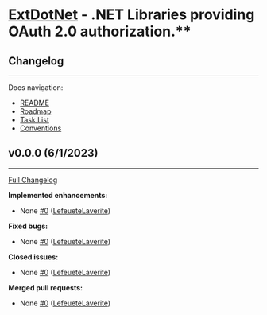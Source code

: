 #  [ExtDotNet][extdotnet] - .NET Libraries providing OAuth 2.0 authorization.**

## Changelog
---
Docs navigation:
* [README][root.readme]
* [Roadmap][docs.roadmap]
* [Task List][docs.tasklist]
* [Conventions][docs.conventions]

## v0.0.0 (6/1/2023)
---
[Full Changelog][full_changelog.v0.0.0]

**Implemented enhancements:**
* None [#0][pull_request.0] ([LefeueteLaverite][contributors.lefeuetelaverite])

**Fixed bugs:**
* None [#0][pull_request.0] ([LefeueteLaverite][contributors.lefeuetelaverite])

**Closed issues:**
* None [#0][pull_request.0] ([LefeueteLaverite][contributors.lefeuetelaverite])

**Merged pull requests:**
* None [#0][pull_request.0] ([LefeueteLaverite][contributors.lefeuetelaverite])



<!-- LINKS -->

<!-- extdotnet -->

[extdotnet]: https://extdotnet.com

<!-- root -->

[root.readme]: README.md

<!-- docs -->

[docs.roadmap]: ROADMAP.md
[docs.tasklist]: TASKLIST.md
[docs.conventions]: CONVENTIONS.md

<!-- full changelog -->

[full_changelog.v0.0.0]: https://github.com/ExtDotNet/OAuth20/compare/v0.0.0...v0.0.0

<!-- contributors -->
[contributors.lefeuetelaverite]: https://github.com/LefeueteLaverite

<!-- pull requests -->

[pull_request.0]: https://github.com/ExtDotNet/OAuth20/pull/0
